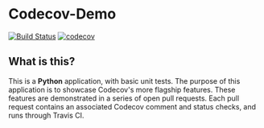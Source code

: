 # Codecov-Demo

[![Build Status](https://travis-ci.org/codecov/codecov-demo.svg?branch=master)](https://travis-ci.org/codecov/Python-Standard) [![codecov](https://codecov.io/gh/codecov/codecov-demo/branch/master/graph/badge.svg)](https://codecov.io/gh/codecov/codecov-demo)

## What is this?

This is a **Python** application, with basic unit tests. The purpose of this application is to showcase Codecov's more flagship features. These features are demonstrated in a series of open pull requests. Each pull request contains an associated Codecov comment and status checks, and runs through Travis CI. 
